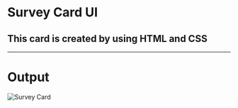 # Survey Card UI 
## This card is created by using HTML and CSS 
---
# Output
![Survey Card](https://user-images.githubusercontent.com/108792404/222901151-9f5a9a1d-ace7-4a5b-9368-ca2b611dfac3.png)
